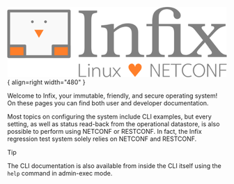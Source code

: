 ![Infix - Linux <3 NETCONF](logo.png){ align=right  width="480" }

Welcome to Infix, your immutable, friendly, and secure operating system!
On these pages you can find both user and developer documentation.

Most topics on configuring the system include CLI examples, but every
setting, as well as status read-back from the operational datastore, is
also possible to perform using NETCONF or RESTCONF.  In fact, the Infix
regression test system solely relies on NETCONF and RESTCONF.

> [!TIP]
> The CLI documentation is also available from inside the CLI itself
> using the `help` command in admin-exec mode.
